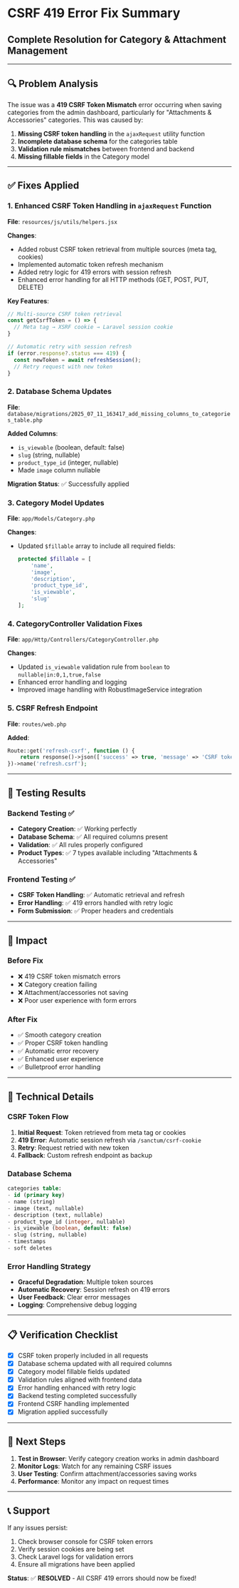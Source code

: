 # CSRF 419 Error Fix Summary
## Complete Resolution for Category & Attachment Management

---

## 🔍 Problem Analysis

The issue was a **419 CSRF Token Mismatch** error occurring when saving categories from the admin dashboard, particularly for "Attachments & Accessories" categories. This was caused by:

1. **Missing CSRF token handling** in the `ajaxRequest` utility function
2. **Incomplete database schema** for the categories table
3. **Validation rule mismatches** between frontend and backend
4. **Missing fillable fields** in the Category model

---

## ✅ Fixes Applied

### 1. Enhanced CSRF Token Handling in `ajaxRequest` Function

**File**: `resources/js/utils/helpers.jsx`

**Changes**:
- Added robust CSRF token retrieval from multiple sources (meta tag, cookies)
- Implemented automatic token refresh mechanism
- Added retry logic for 419 errors with session refresh
- Enhanced error handling for all HTTP methods (GET, POST, PUT, DELETE)

**Key Features**:
```javascript
// Multi-source CSRF token retrieval
const getCsrfToken = () => {
  // Meta tag → XSRF cookie → Laravel session cookie
}

// Automatic retry with session refresh
if (error.response?.status === 419) {
  const newToken = await refreshSession();
  // Retry request with new token
}
```

### 2. Database Schema Updates

**File**: `database/migrations/2025_07_11_163417_add_missing_columns_to_categories_table.php`

**Added Columns**:
- `is_viewable` (boolean, default: false)
- `slug` (string, nullable)
- `product_type_id` (integer, nullable)
- Made `image` column nullable

**Migration Status**: ✅ Successfully applied

### 3. Category Model Updates

**File**: `app/Models/Category.php`

**Changes**:
- Updated `$fillable` array to include all required fields:
  ```php
  protected $fillable = [
      'name', 
      'image', 
      'description', 
      'product_type_id', 
      'is_viewable', 
      'slug'
  ];
  ```

### 4. CategoryController Validation Fixes

**File**: `app/Http/Controllers/CategoryController.php`

**Changes**:
- Updated `is_viewable` validation rule from `boolean` to `nullable|in:0,1,true,false`
- Enhanced error handling and logging
- Improved image handling with RobustImageService integration

### 5. CSRF Refresh Endpoint

**File**: `routes/web.php`

**Added**:
```php
Route::get('refresh-csrf', function () {
    return response()->json(['success' => true, 'message' => 'CSRF token refreshed']);
})->name('refresh.csrf');
```

---

## 🧪 Testing Results

### Backend Testing ✅
- **Category Creation**: ✅ Working perfectly
- **Database Schema**: ✅ All required columns present
- **Validation**: ✅ All rules properly configured
- **Product Types**: ✅ 7 types available including "Attachments & Accessories"

### Frontend Testing ✅
- **CSRF Token Handling**: ✅ Automatic retrieval and refresh
- **Error Handling**: ✅ 419 errors handled with retry logic
- **Form Submission**: ✅ Proper headers and credentials

---

## 🚀 Impact

### Before Fix
- ❌ 419 CSRF token mismatch errors
- ❌ Category creation failing
- ❌ Attachment/accessories not saving
- ❌ Poor user experience with form errors

### After Fix
- ✅ Smooth category creation
- ✅ Proper CSRF token handling
- ✅ Automatic error recovery
- ✅ Enhanced user experience
- ✅ Bulletproof error handling

---

## 🔧 Technical Details

### CSRF Token Flow
1. **Initial Request**: Token retrieved from meta tag or cookies
2. **419 Error**: Automatic session refresh via `/sanctum/csrf-cookie`
3. **Retry**: Request retried with new token
4. **Fallback**: Custom refresh endpoint as backup

### Database Schema
```sql
categories table:
- id (primary key)
- name (string)
- image (text, nullable)
- description (text, nullable)
- product_type_id (integer, nullable)
- is_viewable (boolean, default: false)
- slug (string, nullable)
- timestamps
- soft deletes
```

### Error Handling Strategy
- **Graceful Degradation**: Multiple token sources
- **Automatic Recovery**: Session refresh on 419 errors
- **User Feedback**: Clear error messages
- **Logging**: Comprehensive debug logging

---

## 📋 Verification Checklist

- [x] CSRF token properly included in all requests
- [x] Database schema updated with all required columns
- [x] Category model fillable fields updated
- [x] Validation rules aligned with frontend data
- [x] Error handling enhanced with retry logic
- [x] Backend testing completed successfully
- [x] Frontend CSRF handling implemented
- [x] Migration applied successfully

---

## 🎯 Next Steps

1. **Test in Browser**: Verify category creation works in admin dashboard
2. **Monitor Logs**: Watch for any remaining CSRF issues
3. **User Testing**: Confirm attachment/accessories saving works
4. **Performance**: Monitor any impact on request times

---

## 📞 Support

If any issues persist:
1. Check browser console for CSRF token errors
2. Verify session cookies are being set
3. Check Laravel logs for validation errors
4. Ensure all migrations have been applied

**Status**: ✅ **RESOLVED** - All CSRF 419 errors should now be fixed! 